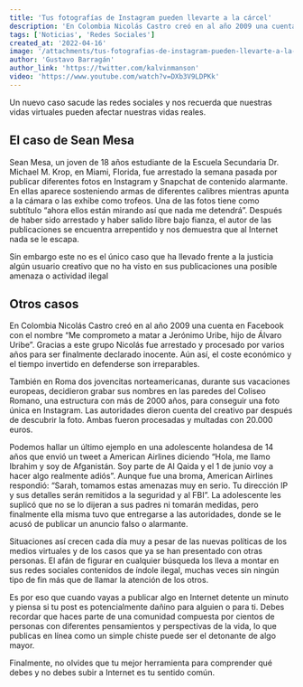 ```yaml
---
title: 'Tus fotografías de Instagram pueden llevarte a la cárcel'
description: 'En Colombia Nicolás Castro creó en al año 2009 una cuenta en Facebook con el nombre “Me comprometo a matar a Jerónimo Uribe, hijo de Álvaro Uribe”. Gracias a este grupo Nicolás fue arrestado y procesado por varios años para ser finalmente declarado inocente. Aún así, el coste económico y el tiempo invertido en defenderse son irreparables.'
tags: ['Noticias', 'Redes Sociales']
created_at: '2022-04-16'
image: '/attachments/tus-fotografias-de-instagram-pueden-llevarte-a-la-carcel.png'
author: 'Gustavo Barragán'
author_link: 'https://twitter.com/kalvinmanson'
video: 'https://www.youtube.com/watch?v=DXb3V9LDPKk'
---
```

Un nuevo caso sacude las redes sociales y nos recuerda que nuestras vidas virtuales pueden afectar nuestras vidas reales. 

## El caso de Sean Mesa

Sean Mesa, un joven de 18 años estudiante de la Escuela Secundaria Dr. Michael M. Krop, en Miami, Florida, fue arrestado la semana pasada por publicar diferentes fotos en Instagram y Snapchat de contenido alarmante. En ellas aparece sosteniendo armas de diferentes calibres mientras apunta a la cámara o las exhibe como trofeos. Una de las fotos tiene como subtítulo “ahora ellos están mirando así que nada me detendrá”. Después de haber sido arrestado y haber salido libre bajo fianza, el autor de las publicaciones se encuentra arrepentido y nos demuestra que al Internet nada se le escapa. 

Sin embargo este no es el único caso que ha llevado frente a la justicia algún usuario creativo que no ha visto en sus publicaciones una posible amenaza o actividad ilegal 

## Otros casos

En Colombia Nicolás Castro creó en al año 2009 una cuenta en Facebook con el nombre “Me comprometo a matar a Jerónimo Uribe, hijo de Álvaro Uribe”. Gracias a este grupo Nicolás fue arrestado y procesado por varios años para ser finalmente declarado inocente. Aún así, el coste económico y el tiempo invertido en defenderse son irreparables. 

También en Roma dos jovencitas norteamericanas, durante sus vacaciones europeas, decidieron grabar sus nombres en las paredes del Coliseo Romano, una estructura con más de 2000 años, para conseguir una foto única en Instagram. Las autoridades dieron cuenta del creativo par después de descubrir la foto. Ambas fueron procesadas y multadas con 20.000 euros. 

Podemos hallar un último ejemplo en una adolescente holandesa de 14 años que envió un tweet a American Airlines diciendo “Hola, me llamo Ibrahim y soy de Afganistán. Soy parte de Al Qaida y el 1 de junio voy a hacer algo realmente adiós”. Aunque fue una broma, American Airlines respondió: “Sarah, tomamos estas amenazas muy en serio. Tu dirección IP y sus detalles serán remitidos a la seguridad y al FBI”. La adolescente les suplicó que no se lo dijeran a sus padres ni tomarán medidas, pero finalmente ella misma tuvo que entregarse a las autoridades,  donde se le acusó de publicar un anuncio falso o alarmante.

Situaciones así crecen cada día muy a pesar de las nuevas políticas de los medios virtuales y de los casos que ya se han presentado con otras personas. El afán de figurar en cualquier búsqueda los lleva a montar en sus redes sociales contenidos de índole ilegal, muchas veces sin ningún tipo de fin más que de llamar la atención de los otros. 

Es por eso que cuando vayas a publicar algo en Internet detente un minuto y piensa si tu post es potencialmente dañino para alguien o para ti. Debes recordar que  haces parte de una comunidad compuesta por cientos de personas con diferentes pensamientos y perspectivas de la vida, lo que publicas en línea como un simple chiste puede ser el detonante de algo mayor.

Finalmente, no olvides que tu mejor herramienta para comprender qué debes y no debes subir a Internet es tu sentido común.
